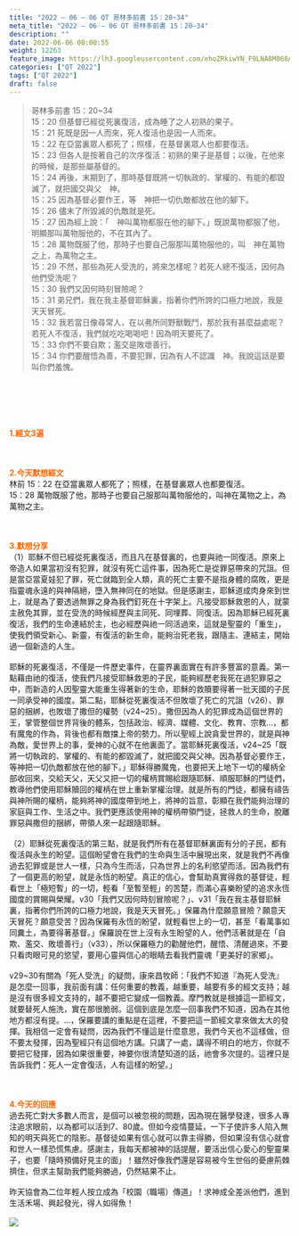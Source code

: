 ```yaml
---
title: "2022 – 06 – 06 QT 哥林多前書 15：20~34"
meta_title: "2022 – 06 – 06 QT 哥林多前書 15：20~34"
description: ""
date: 2022-06-06 00:00:55
weight: 12263
feature_image: https://lh3.googleusercontent.com/ehoZRkiwYN_F9LNA8M068AYxt73EavCZno-PD1cJRuf5BbSkQVUWr3gNEbt5kSs28Pb_Elg17kSrtf9ybWvojWoMV6I4tPM3vGRGDq6GkKkPdL2Gut4QAIw4-uykKUAtNiKgQKntvsU=w800
categories: ["QT 2022"]
tags: ["QT 2022"]
draft: false
---
```


<blockquote>哥林多前書 15：20~34<br />
15：20 但基督已經從死裏復活，成為睡了之人初熟的果子。<br />
15：21 死既是因一人而來，死人復活也是因一人而來。<br />
15：22 在亞當裏眾人都死了；照樣，在基督裏眾人也都要復活。<br />
15：23 但各人是按著自己的次序復活：初熟的果子是基督；以後，在他來的時候，是那些屬基督的。<br />
15：24 再後，末期到了，那時基督既將一切執政的、掌權的、有能的都毀滅了，就把國交與父　神。<br />
15：25 因為基督必要作王，等　神把一切仇敵都放在他的腳下。<br />
15：26 儘末了所毀滅的仇敵就是死。<br />
15：27 因為經上說：「　神叫萬物都服在他的腳下。」既說萬物都服了他，明顯那叫萬物服他的，不在其內了。<br />
15：28 萬物既服了他，那時子也要自己服那叫萬物服他的，叫　神在萬物之上，為萬物之主。<br />
15：29 不然，那些為死人受洗的，將來怎樣呢？若死人總不復活，因何為他們受洗呢？<br />
15：30 我們又因何時刻冒險呢？<br />
15：31 弟兄們，我在我主基督耶穌裏，指著你們所誇的口極力地說，我是天天冒死。<br />
15：32 我若當日像尋常人，在以弗所同野獸戰鬥，那於我有甚麼益處呢？若死人不復活，我們就吃吃喝喝吧！因為明天要死了。<br />
15：33 你們不要自欺；濫交是敗壞善行。<br />
15：34 你們要醒悟為善，不要犯罪，因為有人不認識　神。我說這話是要叫你們羞愧。</blockquote><br />
&nbsp;<br />
<br />
&nbsp;<br />
<br />
<span style="color: #ff6600;"><strong>1.經文3遍</strong></span><br />
<br />
&nbsp;<br />
<br />
<span style="color: #ff6600;"><strong>2.今天默想經文</strong></span><br />
林前 15：22 在亞當裏眾人都死了；照樣，在基督裏眾人也都要復活。<br />
15：28 萬物既服了他，那時子也要自己服那叫萬物服他的，叫神在萬物之上，為萬物之主。<br />
<br />
&nbsp;<br />
<br />
<strong><span style="color: #ff6600;">3.默想分享<br />
</span></strong>（1）耶穌不但已經從死裏復活，而且凡在基督裏的，也要與祂一同復活。原來上帝造人如果當初沒有犯罪，就沒有死亡這件事，因為死亡是從罪惡帶來的咒詛。但是當亞當夏娃犯了罪，死亡就臨到全人類，真的死亡主要不是指身體的腐敗，更是指靈魂永遠的與神隔絕，墮入無神同在的地獄。但是感謝主，耶穌道成肉身來到世上，就是為了要透過無罪之身為我們釘死在十字架上。凡接受耶穌救恩的人，就蒙主赦免其罪，並在受洗的時候經歷與主同死、同埋葬、同復活。因為耶穌已經死裏復活，我們的生命連結於主，也必經歷與祂一同活過來，這就是聖靈的「重生」，使我們領受新心、新靈，有復活的新生命，能夠治死老我，跟隨主、連結主，開始過一個新造的人生。<br />
<br />
耶穌的死裏復活，不僅是一件歷史事件，在靈界裏面實在有許多豐富的意義。第一點藉由祂的復活，使我們凡接受耶穌救恩的子民，能夠經歷老我死在過犯罪惡之中，而新造的人因聖靈大能重生得著新的生命，耶穌的救贖要得著一批天國的子民一同承受神的國度。第二點，耶穌從死裏復活不但敗壞了死亡的咒詛（v26）、罪惡的捆綁，也敗壞了撒但的權勢（v24~25）。撒但因為人的犯罪成為這個世界的王，掌管整個世界背後的體系，包括政治、經濟、媒體、文化、教育、宗教…，都有魔鬼的作為，背後也都有敵擋上帝的勢力。所以聖經上說貪愛世界的，就是與神為敵，愛世界上的事，愛神的心就不在他裏面了。當耶穌死裏復活，v24~25「既將一切執政的、掌權的、有能的都毀滅了，就把國交與父神。因為基督必要作王，等神把一切仇敵都放在他的腳下。」耶穌得勝魔鬼，也要把天上地下一切的權柄全部收回來，交給天父，天父又把一切的權柄賞賜給跟隨耶穌、順服耶穌的門徒們，教導他們使用耶穌贖回的權柄在世上重新掌權治理。就是所有的門徒，都擁有禱告與神所賜的權柄，能夠將神的國度帶到地上，將神的旨意，彰顯在我們能夠治理的家庭與工作、生活之中。我們更應該使用神的權柄帶領門徒，拯救人的生命，脫離罪惡與撒但的捆綁，帶領人來一起跟隨耶穌。<br />
<br />
（2）耶穌從死裏復活的第三點，就是我們所有在基督耶穌裏面有分的子民，都有復活與永生的盼望。這個盼望會在我們的生命與生活中展現出來，就是我們不再像過去犯罪或是世人一樣，只為今生而活，只為世界上的名利慾望而活。因為我們有了一個更高的盼望，就是永恆的盼望。真正的信心，會幫助真實得救的基督徒，輕看世上「極短暫」的一切，輕看「至暫至輕」的苦楚，而滿心喜樂盼望的追求永恆國度的賞賜與榮耀。v30「我們又因何時刻冒險呢？」、v31「我在我主基督耶穌裏，指著你們所誇的口極力地說，我是天天冒死。」保羅為什麼願意冒險？願意天天冒死？願意受苦？因為保羅有永恆的盼望，就輕看世上的一切，甚至「看萬事如同糞土，為要得著基督。」保羅說在世上沒有永生盼望的人，他們活著就是在「自欺、濫交、敗壞善行」（v33），所以保羅極力的勸醒他們，醒悟、清醒過來，不要只看肉眼可見的慾望，要用心靈與信心的眼睛去看我們靈魂「更美好的家鄉」。<br />
<br />
v29~30有關為「死人受洗」的疑問，康來昌牧師：「我們不知道『為死人受洗』是怎麼一回事，我前面有講：任何重要的教義，越重要，越要有多的經文支持；越是沒有很多經文支持的，越不要把它變成一個教義。摩門教就是根據這一節經文，就要替死人施洗，實在那很脆弱。這個到底是怎麼一回事我們不知道，因為在其他地方都沒有提。…，保羅要講的重點是在這裡，不要把這一節經文拿來做太大的發揮。我相信一定會有疑問，因為我們不懂這是什麼意思，我們今天也不這樣做，但不要太發揮，因為聖經只有這個地方講。只講了一處，講得不明白的地方，你就不要把它發揮，因為如果很重要，神要你很清楚知道的話，祂會多次提的。這裡只是告訴我們：死人一定會復活，人有這樣的盼望。」<br />
<br />
&nbsp;<br />
<br />
<strong><span style="color: #ff6600;">4.今天的回應<br />
</span></strong>過去死亡對大多數人而言，是個可以被忽視的問題，因為現在醫學發達，很多人專注追求眼前，以為都可以活到7、80歲。但如今疫情蔓延，一下子使許多人陷入無知的明天與死亡的陰影。基督徒如果有信心就可以靠主得勝，但如果沒有信心就會和世人一樣恐慌焦慮。感謝主，我每天都被神的話提醒，要活出信心愛心的聖靈果子，也要「隨時預備好見主的面」！雖然好像我們還是容易被今生世俗的憂慮荊棘擠住，但求主幫助我們能夠勝過，仍然結果不止。<br />
<br />
昨天協會為二位年輕人按立成為「校園（職場）傳道」！求神成全差派他們，進到生活禾場、興起發光，得人如得魚！<br />
<br />
<img class="aligncenter" src="https://od.lk/s/173890989_HqedE/292611.jpg" /><br />
<br />
&nbsp;<br />
<br />
<strong><span style="color: #ff6600;"> </span></strong><br />
<br />
&nbsp;
        